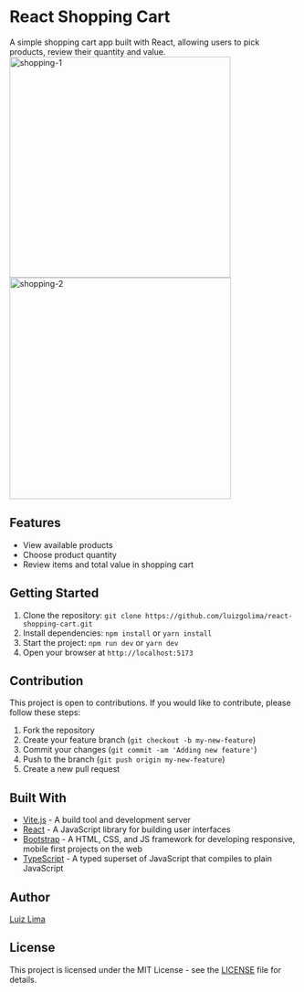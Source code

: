 # React Shopping Cart
A simple shopping cart app built with React, allowing users to pick products, review their quantity and value.
<img width="387" alt="shopping-1" src="https://user-images.githubusercontent.com/110183537/215804022-a2aadd75-f796-4718-9f2d-5c2cf1d72f42.png">
<img width="388" alt="shopping-2" src="https://user-images.githubusercontent.com/110183537/215804050-30347d86-aa8a-453f-bc2a-ef5bd7a93da1.png">

## Features
- View available products
- Choose product quantity
- Review items and total value in shopping cart

## Getting Started
1. Clone the repository: `git clone https://github.com/luizgolima/react-shopping-cart.git`
2. Install dependencies: `npm install` or `yarn install`
3. Start the project: `npm run dev` or `yarn dev`
4. Open your browser at `http://localhost:5173`

## Contribution
This project is open to contributions. If you would like to contribute, please follow these steps:
1. Fork the repository
2. Create your feature branch (`git checkout -b my-new-feature`)
3. Commit your changes (`git commit -am 'Adding new feature'`)
4. Push to the branch (`git push origin my-new-feature`)
5. Create a new pull request

## Built With
- [Vite.js](https://github.com/vitejs/vite) - A build tool and development server
- [React](https://reactjs.org/) - A JavaScript library for building user interfaces
- [Bootstrap](https://getbootstrap.com/) - A HTML, CSS, and JS framework for developing responsive, mobile first projects on the web
- [TypeScript](https://www.typescriptlang.org/) - A typed superset of JavaScript that compiles to plain JavaScript

## Author
[Luiz Lima](https://github.com/[luizgolima])

## License
This project is licensed under the MIT License - see the [LICENSE](LICENSE) file for details.
